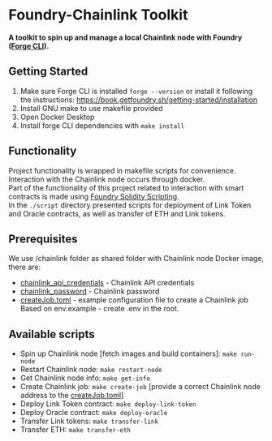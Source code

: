 # Foundry-Chainlink Toolkit

**A toolkit to spin up and manage a local Chainlink node with Foundry ([Forge CLI](https://book.getfoundry.sh/forge/)).**

## Getting Started
1. Make sure Forge CLI is installed ```forge --version```  or install it following the instructions: https://book.getfoundry.sh/getting-started/installation
2. Install GNU make to use makefile provided
3. Open Docker Desktop
4. Install forge CLI dependencies with `make install`

## Functionality
Project functionality is wrapped in makefile scripts for convenience.\
Interaction with the Chainlink node occurs through docker.\
Part of the functionality of this project related to interaction with smart contracts is made using [Foundry Solidity Scripting](https://book.getfoundry.sh/tutorials/solidity-scripting?highlight=script#solidity-scripting).\
In the `./script` directory presented scripts for deployment of Link Token and Oracle contracts, as well as transfer of ETH and Link tokens.

## Prerequisites
We use /chainlink folder as shared folder with Chainlink node Docker image, there are:
- [chainlink_api_credentials](chainlink%2Fchainlink_api_credentials) - Chainlink API credentials
- [chainlink_password](chainlink%2Fchainlink_password) - Chainlink password
- [createJob.toml](chainlink%2FcreateJob.toml) - example configuration file to create a Chainlink job
Based on env.example - create .env in the root.

## Available scripts
- Spin up Chainlink node [fetch images and build containers]: `make run-node`
- Restart Chainlink node: `make restart-node`
- Get Chainlink node info: `make get-info`
- Create Chainlink job: `make create-job` [provide a correct Chainlink node address to the [createJob.toml](chainlink%2FcreateJob.toml)]
- Deploy Link Token contract: `make deploy-link-token`
- Deploy Oracle contract: `make deploy-oracle`
- Transfer Link tokens: `make transfer-link`
- Transfer ETH: `make transfer-eth`
